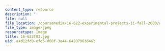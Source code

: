 ```yaml
---
content_type: resource
description: ''
file: null
file_location: /coursemedia/16-622-experimental-projects-ii-fall-2003/a4d12fd9efd5d60f3e44642079636462_16-622f03.jpg
file_type: image/jpeg
resourcetype: Image
title: 16-622f03.jpg
uid: a4d12fd9-efd5-d60f-3e44-642079636462
---
```

